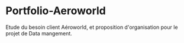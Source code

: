 # Portfolio-Aeroworld
Etude du besoin client Aéroworld, et proposition d'organisation pour le projet de Data mangement. 
